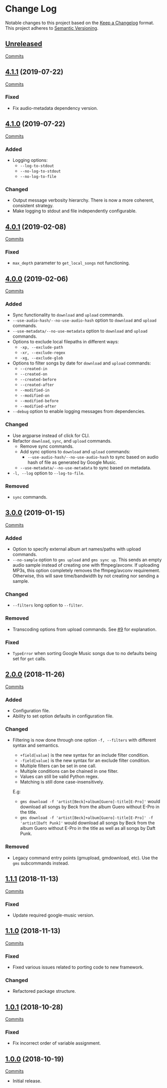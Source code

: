 # Change Log

Notable changes to this project based on the [Keep a Changelog](https://keepachangelog.com) format.
This project adheres to [Semantic Versioning](https://semver.org).


## [Unreleased](https://github.com/thebigmunch/google-music-scripts/tree/master)

[Commits](https://github.com/thebigmunch/google-music-scripts/compare/4.1.0...master)


## [4.1.1](https://github.com/thebigmunch/google-music-scripts/releases/tag/4.1.1) (2019-07-22)

[Commits](https://github.com/thebigmunch/google-music-scripts/compare/4.1.0...4.1.1)

### Fixed

* Fix audio-metadata dependency version.


## [4.1.0](https://github.com/thebigmunch/google-music-scripts/releases/tag/4.1.0) (2019-07-22)

[Commits](https://github.com/thebigmunch/google-music-scripts/compare/4.0.1...4.1.0)

### Added

* Logging options:
	* ``--log-to-stdout``
	* ``--no-log-to-stdout``
	* ``--no-log-to-file``

### Changed

* Output message verbosity hierarchy.
	There is now a more coherent, consistent strategy.
* Make logging to stdout and file independently configurable.


## [4.0.1](https://github.com/thebigmunch/google-music-scripts/releases/tag/4.0.1) (2019-02-08)

[Commits](https://github.com/thebigmunch/google-music-scripts/compare/4.0.0...4.0.1)

### Fixed

* ``max_depth`` parameter to ``get_local_songs`` not functioning.


## [4.0.0](https://github.com/thebigmunch/google-music-scripts/releases/tag/4.0.0) (2019-02-06)

[Commits](https://github.com/thebigmunch/google-music-scripts/compare/3.0.0...4.0.0)

### Added

* Sync functionality to ``download`` and ``upload`` commands.
* ``--use-audio-hash/--no-use-audio-hash`` option to
	``download`` and ``upload`` commands.
* ``--use-metadata/--no-use-metadata`` option to
	``download`` and ``upload`` commands.
* Options to exclude local filepaths in different ways:
	* ``-xp, --exclude-path``
	* ``-xr, --exclude-regex``
	* ``-xg, --exclude-glob``
* Options to filter songs by date for ``download`` and ``upload`` commands:
	* ``--created-in``
	* ``--created-on``
	* ``--created-before``
	* ``--created-after``
	* ``--modified-in``
	* ``--modified-on``
	* ``--modified-before``
	* ``--modified-after``
* ``--debug`` option to enable logging messages from dependencies.

### Changed

* Use argparse instead of click for CLI.
* Refactor ``download``, ``sync``, and ``upload`` commands.
	* Remove sync commands.
	* Add sync options to ``download`` and ``upload`` commands:
		* ``--use-audio-hash/--no-use-audio-hash`` to sync based on
		audio hash of file as generated by Google Music.
	* ``--use-metadata/--no-use-metadata`` to sync based on metadata.
* ``-l, --log`` option to ``--log-to-file``.

### Removed

* ``sync`` commands.


## [3.0.0](https://github.com/thebigmunch/google-music-scripts/releases/tag/3.0.0) (2019-01-15)

[Commits](https://github.com/thebigmunch/google-music-scripts/compare/2.0.0...3.0.0)

### Added

* Option to specify external album art names/paths with upload commands.
* ``--no-sample`` option to ``gms upload`` and ``gms sync up``.
	This sends an empty audio sample instead of creating one with ffmpeg/avconv.
	If uploading MP3s, this option completely removes the ffmpeg/avconv requirement.
	Otherwise, this will save time/bandwidth by not creating nor sending a sample.

### Changed

* ``--filters`` long option to ``--filter``.

### Removed

* Transcoding options from upload commands.
	See [#9](https://github.com/thebigmunch/google-music-scripts/issues/9)
	for explanation.

### Fixed

* ``TypeError`` when sorting Google Music songs due to no defaults
	being set for ``get`` calls.


## [2.0.0](https://github.com/thebigmunch/google-music-scripts/releases/tag/2.0.0) (2018-11-26)

[Commits](https://github.com/thebigmunch/google-music-scripts/compare/1.1.1...2.0.0)

### Added

* Configuration file.
* Ability to set option defaults in configuration file.

### Changed

* Filtering is now done through one option ``-f, --filters`` with different syntax and semantics.
	* ``+field[value]`` is the new syntax for an include filter condition.
	* ``-field[value]`` is the new syntax for an exclude filter condition.
	* Multiple filters can be set in one call. 
	* Multiple conditions can be chained in one filter.
	* Values can still be valid Python regex.
	* Matching is still done case-insensitively.

	E.g:
	* ``gms download -f 'artist[Beck]+album[Guero]-title[E-Pro]'``
		would download all songs by Beck from the album Guero without E-Pro in the title.
	* ``gms download -f 'artist[Beck]+album[Guero]-title[E-Pro]' -f 'artist[Daft Punk]'``
		would download all songs by Beck from the album Guero without E-Pro in the title
		as well as all songs by Daft Punk.

### Removed

* Legacy command entry points (gmupload, gmdownload, etc).
	Use the ``gms`` subcommands instead.


## [1.1.1](https://github.com/thebigmunch/google-music-scripts/releases/tag/1.1.1) (2018-11-13)

[Commits](https://github.com/thebigmunch/google-music-scripts/compare/1.1.0...1.1.1)

### Fixed

* Update required google-music version.


## [1.1.0](https://github.com/thebigmunch/google-music-scripts/releases/tag/1.1.0) (2018-11-13)

[Commits](https://github.com/thebigmunch/google-music-scripts/compare/1.0.1...1.1.0)

### Fixed

* Fixed various issues related to porting code to new framework.

### Changed

* Refactored package structure.


## [1.0.1](https://github.com/thebigmunch/google-music-scripts/releases/tag/1.0.1) (2018-10-28)

[Commits](https://github.com/thebigmunch/google-music-scripts/compare/1.0.0...1.0.1)

### Fixed

* Fix incorrect order of variable assignment.


## [1.0.0](https://github.com/thebigmunch/google-music-scripts/releases/tag/1.0.0) (2018-10-19)

[Commits](https://github.com/thebigmunch/google-music-scripts/commit/e14718c875434922b451d0598da021c6617afdb0)

* Initial release.
